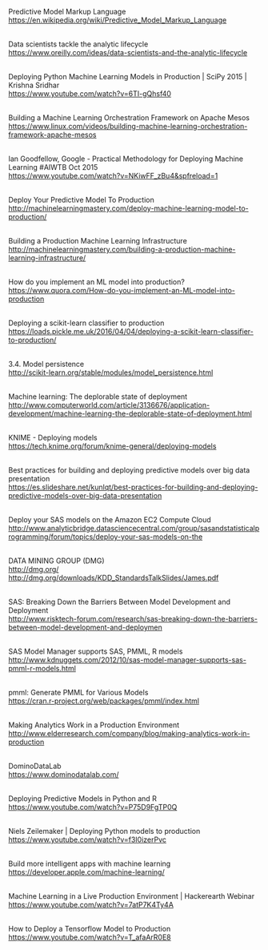 Predictive Model Markup Language<BR>
https://en.wikipedia.org/wiki/Predictive_Model_Markup_Language<BR><BR>

Data scientists tackle the analytic lifecycle<BR>
https://www.oreilly.com/ideas/data-scientists-and-the-analytic-lifecycle<BR><BR>

Deploying Python Machine Learning Models in Production | SciPy 2015 | Krishna Sridhar<BR>
https://www.youtube.com/watch?v=6TI-gQhsf40<BR><BR>

Building a Machine Learning Orchestration Framework on Apache Mesos<BR>
https://www.linux.com/videos/building-machine-learning-orchestration-framework-apache-mesos<BR><BR>

Ian Goodfellow, Google - Practical Methodology for Deploying Machine Learning #AIWTB Oct 2015<BR>
https://www.youtube.com/watch?v=NKiwFF_zBu4&spfreload=1<BR><BR>

Deploy Your Predictive Model To Production<BR>
http://machinelearningmastery.com/deploy-machine-learning-model-to-production/<BR><BR>

Building a Production Machine Learning Infrastructure<BR>
http://machinelearningmastery.com/building-a-production-machine-learning-infrastructure/<BR><BR>

How do you implement an ML model into production?<BR>
https://www.quora.com/How-do-you-implement-an-ML-model-into-production<BR><BR>

Deploying a scikit-learn classifier to production<BR>
https://loads.pickle.me.uk/2016/04/04/deploying-a-scikit-learn-classifier-to-production/<BR><BR>

3.4. Model persistence<BR>
http://scikit-learn.org/stable/modules/model_persistence.html<BR><BR>

Machine learning: The deplorable state of deployment<BR>
http://www.computerworld.com/article/3136676/application-development/machine-learning-the-deplorable-state-of-deployment.html<BR><BR>

KNIME - Deploying models<BR>
https://tech.knime.org/forum/knime-general/deploying-models<BR><BR>

Best practices for building and deploying predictive models over big data presentation<BR>
https://es.slideshare.net/kunlqt/best-practices-for-building-and-deploying-predictive-models-over-big-data-presentation<BR><BR>

Deploy your SAS models on the Amazon EC2 Compute Cloud<BR>
http://www.analyticbridge.datasciencecentral.com/group/sasandstatisticalprogramming/forum/topics/deploy-your-sas-models-on-the<BR><BR>

DATA MINING GROUP (DMG) <BR>
http://dmg.org/<BR>
http://dmg.org/downloads/KDD_StandardsTalkSlides/James.pdf<BR><BR>

SAS: Breaking Down the Barriers Between Model Development and Deployment<BR>
http://www.risktech-forum.com/research/sas-breaking-down-the-barriers-between-model-development-and-deploymen<BR><BR>

SAS Model Manager supports SAS, PMML, R models<BR>
http://www.kdnuggets.com/2012/10/sas-model-manager-supports-sas-pmml-r-models.html<BR><BR>

pmml: Generate PMML for Various Models<BR>
https://cran.r-project.org/web/packages/pmml/index.html<BR><BR>

Making Analytics Work in a Production Environment<BR>
http://www.elderresearch.com/company/blog/making-analytics-work-in-production<BR><BR>

DominoDataLab<BR>
https://www.dominodatalab.com/<BR><BR>

Deploying Predictive Models in Python and R<BR>
https://www.youtube.com/watch?v=P75D9FgTP0Q<BR><BR>

Niels Zeilemaker | Deploying Python models to production<BR>
https://www.youtube.com/watch?v=f3I0izerPvc<BR><BR>

Build more intelligent apps with machine learning<BR>
https://developer.apple.com/machine-learning/<BR><BR>

Machine Learning in a Live Production Environment | Hackerearth Webinar<BR>
https://www.youtube.com/watch?v=7atP7K4Ty4A<BR><BR>

How to Deploy a Tensorflow Model to Production<BR>
https://www.youtube.com/watch?v=T_afaArR0E8<BR><BR>












